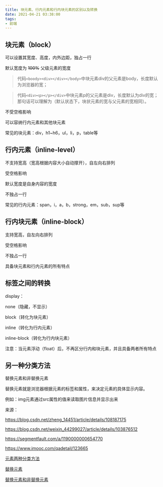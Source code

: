 ```yaml
---
title: 块元素、行内元素和行内块元素的区别以及转换
date: 2021-04-21 03:38:00
tags:
- 前端
---
```

## 块元素（block）

可以设置其宽度、高度，内外边距，独占一行

默认宽度为 ~~100%~~ 父级元素的宽度

> 代码```<boody><div></div></body>```中块元素div的父元素是body，长度默认为浏览器的宽；

> 代码```<div><p></p></div>```中块元素p的父元素是div，长度默认为div的宽；那句话可以理解为（默认状态下，块状元素的宽与父元素的宽相同）。

不受空格影响

可以容纳行内元素和其他块元素

常见的块元素：div，h1~h6，ul，li，p，table等

## 行内元素（inline-level）

不支持宽高（宽高根据内容大小自动撑开），自左向右排列

受空格影响

默认宽度是自身内容的宽度

不独占一行

常见的行内元素：span，i，a，b，strong，em，sub，sup等

## 行内块元素（inline-block）

支持宽高，自左向右排列

受空格影响

不独占一行

具备块元素和行内元素的所有特点

## 标签之间的转换

display：

none（隐藏，不显示）

block（转化为块元素）

inline（转化为行内元素）

inline-block（转化为行内块元素）

注意：当元素浮动（float）后，不再区分行内和块元素，并且具备两者所有特点

## 另一种分类方法

替换元素和非替换元素

替换元素就是浏览器根据元素的标签和属性，来决定元素的具体显示内容。

例如：img元素通过src属性的值来读取图片信息并显示出来



来源：

https://blog.csdn.net/zheng_14451/article/details/108187175

https://blog.csdn.net/weixin_44299027/article/details/103876512

https://segmentfault.com/a/1190000000654770

https://www.imooc.com/qadetail/123665

[元素两种分类方法](https://blog.csdn.net/sunhl951/article/details/80039832?utm_source=blogxgwz4)

[替换元素](https://blog.csdn.net/abc630727719/article/details/105000038)

[替换元素和非替换元素](https://blog.csdn.net/hyb_xiaoWuWan/article/details/80604238?utm_medium=distribute.pc_relevant.none-task-blog-2%7Edefault%7EBlogCommendFromMachineLearnPai2%7Edefault-1.control&dist_request_id=&depth_1-utm_source=distribute.pc_relevant.none-task-blog-2%7Edefault%7EBlogCommendFromMachineLearnPai2%7Edefault-1.control)